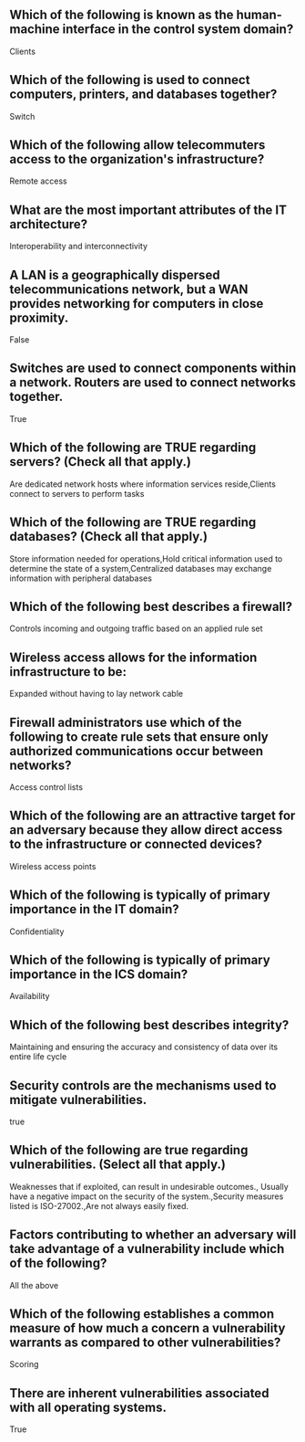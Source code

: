 ## Which of the following is known as the human-machine interface in the control system domain?
Clients
## Which of the following is used to connect computers, printers, and databases together?
Switch
## Which of the following allow telecommuters access to the organization's infrastructure?
Remote access
## What are the most important attributes of the IT architecture?
Interoperability and interconnectivity
## A LAN is a geographically dispersed telecommunications network, but a WAN provides networking for computers in close proximity.
False
## Switches are used to connect components within a network. Routers are used to connect networks together.
True
## Which of the following are TRUE regarding servers? (Check all that apply.)
Are dedicated network hosts where information services reside,Clients connect to servers to perform tasks
## Which of the following are TRUE regarding databases? (Check all that apply.)
Store information needed for operations,Hold critical information used to determine the state of a system,Centralized databases may exchange information with peripheral databases
## Which of the following best describes a firewall?
Controls incoming and outgoing traffic based on an applied rule set
## Wireless access allows for the information infrastructure to be:
Expanded without having to lay network cable
## Firewall administrators use which of the following to create rule sets that ensure only authorized communications occur between networks?
Access control lists
## Which of the following are an attractive target for an adversary because they allow direct access to the infrastructure or connected devices?
Wireless access points
## Which of the following is typically of primary importance in the IT domain?
Confidentiality
## Which of the following is typically of primary importance in the ICS domain?
Availability
## Which of the following best describes integrity?
Maintaining and ensuring the accuracy and consistency of data over its entire life cycle
##  Security controls are the mechanisms used to mitigate vulnerabilities.
true
## Which of the following are true regarding vulnerabilities. (Select all that apply.)
Weaknesses that if exploited, can result in undesirable outcomes.,
Usually have a negative impact on the security of the system.,Security measures listed is ISO-27002.,Are not always easily fixed.
## Factors contributing to whether an adversary will take advantage of a vulnerability include which of the following?
All the above
## Which of the following establishes a common measure of how much a concern a vulnerability warrants as compared to other vulnerabilities?
Scoring
## There are inherent vulnerabilities associated with all operating systems.
True
